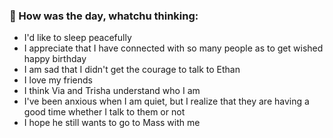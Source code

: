 
### 📝 How was the day, whatchu thinking:

- I'd like to sleep peacefully
- I appreciate that I have connected with so many people as to get wished happy birthday
- I am sad that I didn't get the courage to talk to Ethan
- I love my friends
- I think Via and Trisha understand who I am
- I've been anxious when I am quiet, but I realize that they are having a good time whether I talk to them or not
- I hope he still wants to go to Mass with me